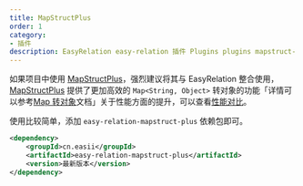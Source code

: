 ```yaml
---
title: MapStructPlus
order: 1
category:
- 插件
description: EasyRelation easy-relation 插件 Plugins plugins mapstruct-plus MapStructPlus
---
```


如果项目中使用 [MapStructPlus](https://mapstruct.plus)，强烈建议将其与 EasyRelation 整合使用，
[MapStructPlus](https://mapstruct.plus) 提供了更加高效的 `Map<String, Object>` 转对象的功能「详情可以参考[Map 转对象](https://mapstruct.plus/guide/map-to-class.html)文档」关于性能方面的提升，可以查看[性能对比](/introduction/performance.html)。

使用比较简单，添加 `easy-relation-mapstruct-plus` 依赖包即可。

```xml
<dependency>
    <groupId>cn.easii</groupId>
    <artifactId>easy-relation-mapstruct-plus</artifactId>
    <version>最新版本</version>
</dependency>
```

